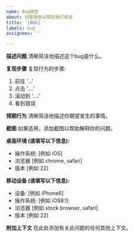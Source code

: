 ```yaml
---
name: Bug报告
about: 创建报告以帮助我们改进
title: '[BUG] '
labels: bug
assignees: ''

---
```


**描述问题**
清晰简洁地描述这个bug是什么。

**复现步骤**
复现行为的步骤:
1. 前往 '...'
2. 点击 '....'
3. 滚动到 '....'
4. 看到错误

**预期行为**
清晰简洁地描述你期望发生的事情。

**截图**
如果适用，添加截图以帮助解释你的问题。

**桌面环境 (请填写以下信息):**
 - 操作系统: [例如 iOS]
 - 浏览器 [例如 chrome, safari]
 - 版本 [例如 22]

**移动设备 (请填写以下信息):**
 - 设备: [例如 iPhone6]
 - 操作系统: [例如 iOS8.1]
 - 浏览器 [例如 stock browser, safari]
 - 版本 [例如 22]

**附加上下文**
在此处添加有关此问题的任何其他上下文。